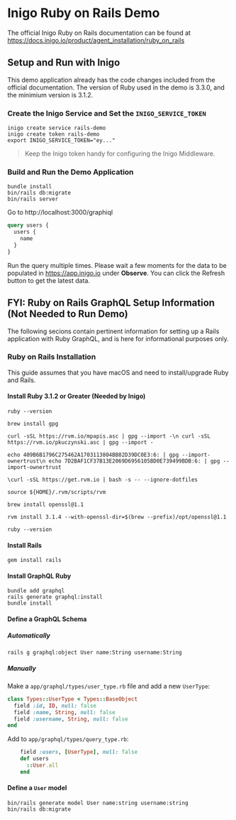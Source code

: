 # Inigo Ruby on Rails Demo

The official Inigo Ruby on Rails documentation can be found at https://docs.inigo.io/product/agent_installation/ruby_on_rails

## Setup and Run with Inigo

This demo application already has the code changes included from the official documentation. The version of Ruby used in the demo is 3.3.0, and the minimium version is 3.1.2.

### Create the Inigo Service and Set the `INIGO_SERVICE_TOKEN`

```shell
inigo create service rails-demo
inigo create token rails-demo
export INIGO_SERVICE_TOKEN="ey..."
```

> Keep the Inigo token handy for configuring the Inigo Middleware.

### Build and Run the Demo Application

```shell
bundle install
bin/rails db:migrate
bin/rails server
```

Go to http://localhost:3000/graphiql

```graphql
query users {
  users {
    name
  }
}
```

Run the query multiple times. Please wait a few moments for the data to be populated in https://app.inigo.io under **Observe**. You can click the Refresh button to get the latest data.

## FYI: Ruby on Rails GraphQL Setup Information (Not Needed to Run Demo)

The following secions contain pertinent information for setting up a Rails application with Ruby GraphQL, and is here for informational purposes only.

### Ruby on Rails Installation

This guide assumes that you have macOS and need to install/upgrade Ruby and Rails.

#### Install Ruby 3.1.2 or Greater (Needed by Inigo)

```shell
ruby --version

brew install gpg

curl -sSL https://rvm.io/mpapis.asc | gpg --import -\n curl -sSL https://rvm.io/pkuczynski.asc | gpg --import -

echo 409B6B1796C275462A1703113804BB82D39DC0E3:6: | gpg --import-ownertrust\n echo 7D2BAF1CF37B13E2069D6956105BD0E739499BDB:6: | gpg --import-ownertrust

\curl -sSL https://get.rvm.io | bash -s -- --ignore-dotfiles

source ${HOME}/.rvm/scripts/rvm

brew install openssl@1.1

rvm install 3.1.4 --with-openssl-dir=$(brew --prefix)/opt/openssl@1.1

ruby --version
```

#### Install Rails

```shell
gem install rails
```

#### Install GraphQL Ruby

```shell
bundle add graphql
rails generate graphql:install
bundle install
```

#### Define a GraphQL Schema

##### Automatically

```shell
rails g graphql:object User name:String username:String
```

##### Manually

Make a `app/graphql/types/user_type.rb` file and add a new `UserType`:

```ruby
class Types::UserType < Types::BaseObject
  field :id, ID, null: false
  field :name, String, null: false
  field :username, String, null: false
end
```

Add to `app/graphql/types/query_type.rb`:

```ruby
    field :users, [UserType], null: false
    def users
      ::User.all
    end
```

#### Define a `User` model

```shell
bin/rails generate model User name:string username:string
bin/rails db:migrate
```




